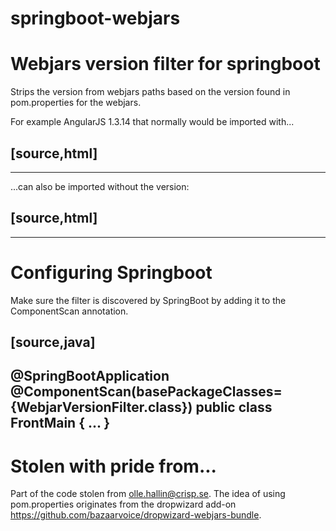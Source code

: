 # springboot-webjars 

Webjars version filter for springboot
=====================================

Strips the version from webjars paths based on the version found in pom.properties for the webjars.

For example AngularJS 1.3.14 that normally would be imported with...

[source,html]
----
<script src="webjars/angularjs/1.3.14/angular.js"></script> 
----

...can also be imported without the version:

[source,html]
----
<script src="webjars/angularjs/angular.js"></script>
----

Configuring Springboot
======================

Make sure the filter is discovered by SpringBoot by adding it
to the ComponentScan annotation.

[source,java]
----
@SpringBootApplication
@ComponentScan(basePackageClasses={WebjarVersionFilter.class})
public class FrontMain {
    ...
}
----

Stolen with pride from...
=========================

Part of the code stolen from olle.hallin@crisp.se. 
The idea of using pom.properties originates from the
dropwizard add-on https://github.com/bazaarvoice/dropwizard-webjars-bundle.
